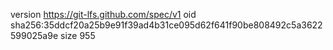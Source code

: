 version https://git-lfs.github.com/spec/v1
oid sha256:35ddcf20a25b9e91f39ad4b31ce095d62f641f90be808492c5a3622599025a9e
size 955
